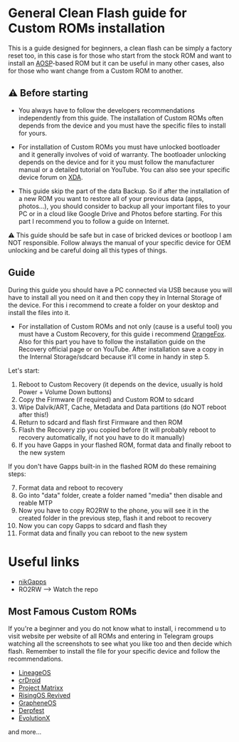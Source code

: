 # General Clean Flash guide for Custom ROMs installation
This is a guide designed for beginners, a clean flash can be simply a factory reset too, in this case is for those who start from the stock ROM and want to install an [AOSP](https://source.android.com/)-based ROM but it can be useful in many other cases, also for those who want change from a Custom ROM to another.

## ⚠️ Before starting

* You always have to follow the developers recommendations independently from this guide. The installation of Custom ROMs often depends from the device and you must have the specific files to install for yours.

* For installation of Custom ROMs you must have unlocked bootloader and it generally involves of void of warranty. The bootloader unlocking depends on the device and for it you must follow the manufacturer manual or a detailed tutorial on YouTube. You can also see your specific device forum on [XDA](https://xdaforums.com/).

* This guide skip the part of the data Backup. So if after the installation of a new ROM you want to restore all of your previous data (apps, photos...), you should consider to backup all your important files to your PC or in a cloud like Google Drive and Photos before starting. For this part I recommend you to follow a guide on Internet.

⚠️ This guide should be safe but in case of bricked devices or bootloop I am NOT responsible. Follow always the manual of your specific device for OEM unlocking and be careful doing all this types of things.

## Guide
During this guide you should have a PC connected via USB because you will have to install all you need on it and then copy they in Internal Storage of the device. For this i recommend to create a folder on your desktop and install the files into it.

- For installation of Custom ROMs and not only (cause is a useful tool) you must have a Custom Recovery, for this guide i recommend [OrangeFox](https://orangefox.download/). Also for this part you have to follow the installation guide on the Recovery official page or on YouTube. After installation save a copy in the Internal Storage/sdcard because it'll come in handy in step 5.

Let's start:

1. Reboot to Custom Recovery (it depends on the device, usually is hold Power + Volume Down buttons) 
2. Copy the Firmware (if required) and Custom ROM to sdcard
3. Wipe Dalvik/ART, Cache, Metadata and Data partitions (do NOT reboot after this!)
4. Return to sdcard and flash first Firmware and then ROM
5. Flash the Recovery zip you copied before (it will probably reboot to recovery automatically, if not you have to do it manually)
6. If you have Gapps in your flashed ROM, format data and finally reboot to the new system

If you don't have Gapps built-in in the flashed ROM do these remaining steps:

7. Format data and reboot to recovery
8. Go into "data" folder, create a folder named "media" then disable and reable MTP 
9. Now you have to copy RO2RW to the phone, you will see it in the created folder in the previous step, flash it and reboot to recovery
10. Now you can copy Gapps to sdcard and flash they
11. Format data and finally you can reboot to the new system

# Useful links
* [nikGapps](https://nikgapps.com/)
* RO2RW --> Watch the repo
## Most Famous Custom ROMs
If you're a beginner and you do not know what to install, i recommend u to visit website per website of all ROMs and entering in Telegram groups watching all the screenshots to see what you like too and then decide which flash.
Remember to install the file for your specific device and follow the recommendations.
* [LineageOS](https://www.lineageos.org/)
* [crDroid](https://crdroid.net/)
* [Project Matrixx](https://www.projectmatrixx.org/)
* [RisingOS Revived](https://risingosrevived.tech/)
* [GrapheneOS](https://grapheneos.org/)
* [Derpfest](https://derpfest.org/)
* [EvolutionX](https://evolution-x.org/)
  
and more...
